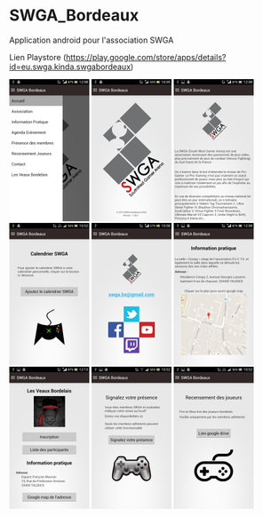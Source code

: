 # SWGA_Bordeaux

Application android pour l'association SWGA

Lien Playstore (https://play.google.com/store/apps/details?id=eu.swga.kinda.swgabordeaux)

<img src="https://github.com/SWGAKamui/SWGA_Bordeaux/blob/master/Screenshot/Menu_Frag.png" width="144px" height="256px" />
<img src="https://github.com/SWGAKamui/SWGA_Bordeaux/blob/master/Screenshot/Accueil_Frag.png" width="144px" height="256px" />
<img src="https://github.com/SWGAKamui/SWGA_Bordeaux/blob/master/Screenshot/Asso_Frag.png" width="144px" height="256px" />

<img src="https://github.com/SWGAKamui/SWGA_Bordeaux/blob/master/Screenshot/Calendar_Frag.png" width="144px" height="256px" />
<img src="https://github.com/SWGAKamui/SWGA_Bordeaux/blob/master/Screenshot/Contact_Frag.png" width="144px" height="256px" />
<img src="https://github.com/SWGAKamui/SWGA_Bordeaux/blob/master/Screenshot/Info_Frag.png" width="144px" height="256px" />

<img src="https://github.com/SWGAKamui/SWGA_Bordeaux/blob/master/Screenshot/LVB_Frag.png" width="144px" height="256px" />
<img src="https://github.com/SWGAKamui/SWGA_Bordeaux/blob/master/Screenshot/RDV_Frag.png" width="144px" height="256px" />
<img src="https://github.com/SWGAKamui/SWGA_Bordeaux/blob/master/Screenshot/Rec_Frag.png" width="144px" height="256px" />




